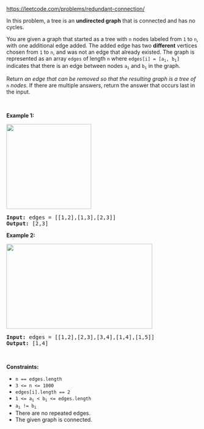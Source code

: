 https://leetcode.com/problems/redundant-connection/

<div class="content__u3I1 question-content__JfgR"><div><p>In this problem, a tree is an <strong>undirected graph</strong> that is connected and has no cycles.</p>

<p>You are given a graph that started as a tree with <code>n</code> nodes labeled from <code>1</code> to <code>n</code>, with one additional edge added. The added edge has two <strong>different</strong> vertices chosen from <code>1</code> to <code>n</code>, and was not an edge that already existed. The graph is represented as an array <code>edges</code> of length <code>n</code> where <code>edges[i] = [a<sub>i</sub>, b<sub>i</sub>]</code> indicates that there is an edge between nodes <code>a<sub>i</sub></code> and <code>b<sub>i</sub></code> in the graph.</p>

<p>Return <em>an edge that can be removed so that the resulting graph is a tree of </em><code>n</code><em> nodes</em>. If there are multiple answers, return the answer that occurs last in the input.</p>

<p>&nbsp;</p>
<p><strong>Example 1:</strong></p>
<img alt="" src="https://assets.leetcode.com/uploads/2021/05/02/reduntant1-1-graph.jpg" style="width: 222px; height: 222px;">
<pre><strong>Input:</strong> edges = [[1,2],[1,3],[2,3]]
<strong>Output:</strong> [2,3]
</pre>

<p><strong>Example 2:</strong></p>
<img alt="" src="https://assets.leetcode.com/uploads/2021/05/02/reduntant1-2-graph.jpg" style="width: 382px; height: 222px;">
<pre><strong>Input:</strong> edges = [[1,2],[2,3],[3,4],[1,4],[1,5]]
<strong>Output:</strong> [1,4]
</pre>

<p>&nbsp;</p>
<p><strong>Constraints:</strong></p>

<ul>
	<li><code>n == edges.length</code></li>
	<li><code>3 &lt;= n &lt;= 1000</code></li>
	<li><code>edges[i].length == 2</code></li>
	<li><code>1 &lt;= a<sub>i</sub> &lt; b<sub>i</sub> &lt;= edges.length</code></li>
	<li><code>a<sub>i</sub> != b<sub>i</sub></code></li>
	<li>There are no repeated edges.</li>
	<li>The given graph is connected.</li>
</ul>
</div></div>
